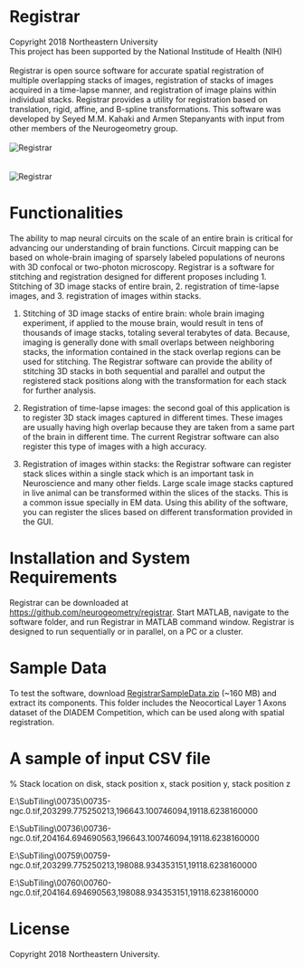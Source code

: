# Registrar

Copyright 2018 Northeastern University
</br>
This project has been supported by the National Institude of Health (NIH)
</br></br>
Registrar is open source software for accurate spatial registration of multiple overlapping stacks of images, registration of stacks of images acquired in a time-lapse manner, and registration of image plains within individual stacks. Registrar provides a utility for registration based on translation, rigid, affine, and B-spline transformations. This software was developed by Seyed M.M. Kahaki and Armen Stepanyants with input from other members of the Neurogeometry group.
</br></br>
<img src="https://web.northeastern.edu/kahaki/Registrar_.PNG" alt="Registrar" align="middle"> 
</br></br></br>
<img src="https://web.northeastern.edu/kahaki/reg_before_after.PNG" alt="Registrar" align="middle">

# Functionalities
The ability to map neural circuits on the scale of an entire brain is critical for advancing our understanding of brain functions. Circuit mapping can be based on whole-brain imaging of sparsely labeled populations of neurons with 3D confocal or two-photon microscopy. Registrar is a software for stitching and registration designed for different proposes including 1. Stitching of 3D image stacks of entire brain, 2. registration of time-lapse images, and 3. registration of images within stacks. 
1.	Stitching of 3D image stacks of entire brain: whole brain imaging experiment, if applied to the mouse brain, would result in tens of thousands of image stacks, totaling several terabytes of data. Because, imaging is generally done with small overlaps between neighboring stacks, the information contained in the stack overlap regions can be used for stitching. The Registrar software can provide the ability of stitching 3D stacks in both sequential and parallel and output the registered stack positions along with the transformation for each stack for further analysis. 

2.	Registration of time-lapse images: the second goal of this application is to register 3D stack images captured in different times. These images are usually having high overlap because they are taken from a same part of the brain in different time. The current Registrar software can also register this type of images with a high accuracy. 

3.	Registration of images within stacks: the Registrar software can register stack slices within a single stack which is an important task in Neuroscience and many other fields. Large scale image stacks captured in live animal can be transformed within the slices of the stacks. This is a common issue specially in EM data. Using this ability of the software, you can register the slices based on different transformation provided in the GUI.

# Installation and System Requirements

Registrar can be downloaded at https://github.com/neurogeometry/registrar. Start MATLAB, navigate to the software folder, and run Registrar in MATLAB command window. Registrar is designed to run sequentially or in parallel, on a PC or a cluster.

# Sample Data

To test the software, download <a href="http://www.northeastern.edu/neurogeometry/wp-content/uploads/RegistrarSampleData.zip">RegistrarSampleData.zip</a> (~160 MB) and extract its components. This folder includes the Neocortical Layer 1 Axons dataset of the DIADEM Competition, which can be used along with spatial registration.

# A sample of input CSV file

% Stack location on disk, stack position x, stack position y, stack position z

E:\SubTiling\00735\00735-ngc.0.tif,203299.775250213,196643.100746094,19118.6238160000

E:\SubTiling\00736\00736-ngc.0.tif,204164.694690563,196643.100746094,19118.6238160000

E:\SubTiling\00759\00759-ngc.0.tif,203299.775250213,198088.934353151,19118.6238160000

E:\SubTiling\00760\00760-ngc.0.tif,204164.694690563,198088.934353151,19118.6238160000

# License

Copyright 2018 Northeastern University.

